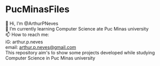 # PucMinasFiles
👋 Hi, I’m @ArthurPNeves<br/>
🌱 I’m currently learning Computer Science ate Puc Minas university<br/>
📫 How to reach me:<br/>
iG: arthur.p.neves<br/>
email: arthur.p.neves@gmail.com<br/>
This repository aim's to show some projects developed while studying Computer Science in Puc Minas university

